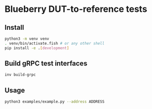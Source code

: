 # Blueberry DUT-to-reference tests

## Install

```bash
python3 -m venv venv
. venv/bin/activate.fish # or any other shell
pip install -e .[development]
```

## Build gRPC test interfaces

```bash
inv build-grpc
```

## Usage

```bash
python3 examples/example.py --address ADDRESS
```
